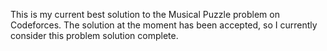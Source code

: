 This is my current best solution to the Musical Puzzle problem on Codeforces. The solution at the moment has been accepted, so I currently consider this problem solution complete.